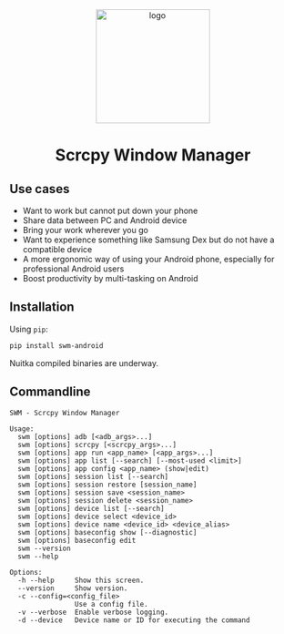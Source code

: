 
<div align="center">
<img src="logo/logo.png" alt="logo" width="200"/>

<h1>Scrcpy Window Manager</h1>
</div>

## Use cases

- Want to work but cannot put down your phone
- Share data between PC and Android device
- Bring your work wherever you go
- Want to experience something like Samsung Dex but do not have a compatible device
- A more ergonomic way of using your Android phone, especially for professional Android users
- Boost productivity by multi-tasking on Android

## Installation

Using `pip`:

```bash
pip install swm-android
```

Nuitka compiled binaries are underway.

## Commandline

```
SWM - Scrcpy Window Manager

Usage:
  swm [options] adb [<adb_args>...]
  swm [options] scrcpy [<scrcpy_args>...]
  swm [options] app run <app_name> [<app_args>...]
  swm [options] app list [--search] [--most-used <limit>]
  swm [options] app config <app_name> (show|edit)
  swm [options] session list [--search]
  swm [options] session restore [session_name]
  swm [options] session save <session_name>
  swm [options] session delete <session_name>
  swm [options] device list [--search]
  swm [options] device select <device_id>
  swm [options] device name <device_id> <device_alias>
  swm [options] baseconfig show [--diagnostic]
  swm [options] baseconfig edit
  swm --version
  swm --help

Options:
  -h --help     Show this screen.
  --version     Show version.
  -c --config=<config_file>
                Use a config file.
  -v --verbose  Enable verbose logging.
  -d --device   Device name or ID for executing the command

```